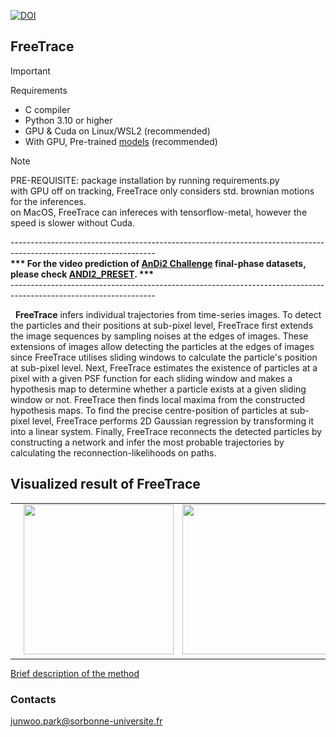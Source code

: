 [![DOI](https://zenodo.org/badge/DOI/10.5281/zenodo.13336251.svg)](https://doi.org/10.5281/zenodo.13336251)
## FreeTrace

> [!IMPORTANT]  
> Requirements </br>
> - C compiler</br>
> - Python 3.10 or higher</br>
> - GPU & Cuda on Linux/WSL2 (recommended)</br>
> - With GPU, Pre-trained [models](https://drive.google.com/file/d/1WF0eW8Co23-mKQiHNH-KHHK_lJiIW-WC/view?usp=sharing) (recommended)</br>

> [!NOTE]  
> PRE-REQUISITE: package installation by running requirements.py</br>
> with GPU off on tracking, FreeTrace only considers std. brownian motions for the inferences.</br>
> on MacOS, FreeTrace can infereces with tensorflow-metal, however the speed is slower without Cuda.</br>

------------------------------------------------------------------------------------------------------------------</br>
<b>*** For the video prediction of [AnDi2 Challenge](http://andi-challenge.org/challenge-2024/#andi2seminar) final-phase datasets, please check [ANDI2_PRESET](https://github.com/JunwooParkSaribu/FreeTrace/blob/main/ANDI2_PRESET). ***</b></br>
------------------------------------------------------------------------------------------------------------------</br>

&nbsp;&nbsp;<b>FreeTrace</b> infers individual trajectories from time-series images. To detect the particles and their positions at sub-pixel level, FreeTrace first extends the image sequences by sampling noises at the edges of images. These extensions of images allow detecting the particles at the edges of images since FreeTrace utilises sliding windows to calculate the particle's position at sub-pixel level. Next, FreeTrace estimates the existence of particles at a pixel with a given PSF function for each sliding window and makes a hypothesis map to determine whether a particle exists at a given sliding window or not. FreeTrace then finds local maxima from the constructed hypothesis maps. To find the precise centre-position of particles at sub-pixel level, FreeTrace performs 2D Gaussian regression by transforming it into a linear system. Finally, FreeTrace reconnects the detected particles by constructing a network and infer the most probable trajectories by calculating the reconnection-likelihoods on paths.</br>

<h2>Visualized result of FreeTrace</h2>
<table border="0"> 
        <tr> 
            <td><img src="https://github.com/JunwooParkSaribu/FreeTrace/blob/main/tmps/trjs0.gif" width="240" height="240"></td> 
            <td><img src="https://github.com/JunwooParkSaribu/FreeTrace/blob/main/tmps/trjs1.gif" width="240" height="240"></td>
            <td><img src="https://github.com/JunwooParkSaribu/FreeTrace/blob/main/tmps/trjs2.gif" width="285" height="240"></td>
        </tr>  
</table>

[Brief description of the method](https://github.com/JunwooParkSaribu/FreeTrace/blob/main/tmps/method_description.pdf)

<h3> Contacts </h3>

<junwoo.park@sorbonne-universite.fr>

<br>
